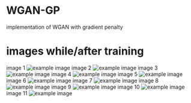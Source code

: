 # WGAN-GP
implementation of WGAN with gradient penalty
# images while/after training
image 1
![example image](images/wgan_gp1.png)
image 2
![example image](images/wgan_gp2.png)
image 3
![example image](images/wgan_gp3.png)
image 4
![example image](images/wgan_gp4.png)
image 5
![example image](images/wgan_gp5.png)
image 6
![example image](images/wgan_gp6.png)
image 7
![example image](images/wgan_gp7.png)
image 8
![example image](images/wgan_gp8.png)
image 9
![example image](images/wgan_gp9.png)
image 10
![example image](images/wgan_gp10.png)
image 11
![example image](images/wgan_gp11.png)
